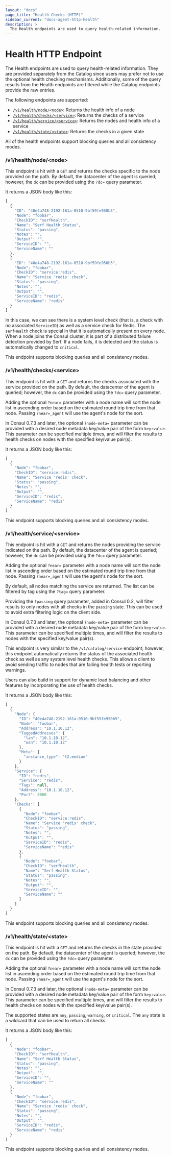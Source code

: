 ```yaml
---
layout: "docs"
page_title: "Health Checks (HTTP)"
sidebar_current: "docs-agent-http-health"
description: >
  The Health endpoints are used to query health-related information.
---
```


# Health HTTP Endpoint

The Health endpoints are used to query health-related information. They are provided separately
from the Catalog since users may prefer not to use the optional health checking mechanisms.
Additionally, some of the query results from the Health endpoints are filtered while the Catalog
endpoints provide the raw entries.

The following endpoints are supported:

* [`/v1/health/node/<node>`](#health_node): Returns the health info of a node
* [`/v1/health/checks/<service>`](#health_checks): Returns the checks of a service
* [`/v1/health/service/<service>`](#health_service): Returns the nodes and health info of a service
* [`/v1/health/state/<state>`](#health_state): Returns the checks in a given state

All of the health endpoints support blocking queries and all consistency modes.

### <a name="health_node"></a> /v1/health/node/\<node\>

This endpoint is hit with a `GET` and returns the checks specific to the node
provided on the path. By default, the datacenter of the agent is queried;
however, the `dc` can be provided using the `?dc=` query parameter.

It returns a JSON body like this:

```javascript
[
  {
    "ID": "40e4a748-2192-161a-0510-9bf59fe950b5",
    "Node": "foobar",
    "CheckID": "serfHealth",
    "Name": "Serf Health Status",
    "Status": "passing",
    "Notes": "",
    "Output": "",
    "ServiceID": "",
    "ServiceName": ""
  },
  {
    "ID": "40e4a748-2192-161a-0510-9bf59fe950b5",
    "Node": "foobar",
    "CheckID": "service:redis",
    "Name": "Service 'redis' check",
    "Status": "passing",
    "Notes": "",
    "Output": "",
    "ServiceID": "redis",
    "ServiceName": "redis"
  }
]
```

In this case, we can see there is a system level check (that is, a check with
no associated `ServiceID`) as well as a service check for Redis. The `serfHealth` check
is special in that it is automatically present on every node. When a node
joins the Consul cluster, it is part of a distributed failure detection
provided by Serf. If a node fails, it is detected and the status is automatically
changed to `critical`.

This endpoint supports blocking queries and all consistency modes.

### <a name="health_checks"></a> /v1/health/checks/\<service\>

This endpoint is hit with a `GET` and returns the checks associated with
the service provided on the path. By default, the datacenter of the agent is queried;
however, the `dc` can be provided using the `?dc=` query parameter.

Adding the optional `?near=` parameter with a node name will sort
the node list in ascending order based on the estimated round trip
time from that node. Passing `?near=_agent` will use the agent's
node for the sort.

In Consul 0.7.3 and later, the optional `?node-meta=` parameter can be
provided with a desired node metadata key/value pair of the form `key:value`.
This parameter can be specified multiple times, and will filter the results to
health checks on nodes with the specified key/value pair(s).

It returns a JSON body like this:

```javascript
[
  {
    "Node": "foobar",
    "CheckID": "service:redis",
    "Name": "Service 'redis' check",
    "Status": "passing",
    "Notes": "",
    "Output": "",
    "ServiceID": "redis",
    "ServiceName": "redis"
  }
]
```

This endpoint supports blocking queries and all consistency modes.

### <a name="health_service"></a> /v1/health/service/\<service\>

This endpoint is hit with a `GET` and returns the nodes providing
the service indicated on the path. By default, the datacenter of the agent is queried;
however, the `dc` can be provided using the `?dc=` query parameter.

Adding the optional `?near=` parameter with a node name will sort
the node list in ascending order based on the estimated round trip
time from that node. Passing `?near=_agent` will use the agent's
node for the sort.

By default, all nodes matching the service are returned. The list can be filtered
by tag using the `?tag=` query parameter.

Providing the `?passing` query parameter, added in Consul 0.2, will
filter results to only nodes with all checks in the `passing` state.
This can be used to avoid extra filtering logic on the client side.

In Consul 0.7.3 and later, the optional `?node-meta=` parameter can be
provided with a desired node metadata key/value pair of the form `key:value`.
This parameter can be specified multiple times, and will filter the results to
nodes with the specified key/value pair(s).

This endpoint is very similar to the `/v1/catalog/service` endpoint; however, this
endpoint automatically returns the status of the associated health check
as well as any system level health checks. This allows a client to avoid
sending traffic to nodes that are failing health tests or reporting warnings.

Users can also build in support for dynamic load balancing and other features
by incorporating the use of health checks.

It returns a JSON body like this:

```javascript
[
  {
    "Node": {
      "ID": "40e4a748-2192-161a-0510-9bf59fe950b5",
      "Node": "foobar",
      "Address": "10.1.10.12",
      "TaggedAddresses": {
        "lan": "10.1.10.12",
        "wan": "10.1.10.12"
      },
      "Meta": {
        "instance_type": "t2.medium"
      }
    },
    "Service": {
      "ID": "redis",
      "Service": "redis",
      "Tags": null,
      "Address": "10.1.10.12",
      "Port": 8000
    },
    "Checks": [
      {
        "Node": "foobar",
        "CheckID": "service:redis",
        "Name": "Service 'redis' check",
        "Status": "passing",
        "Notes": "",
        "Output": "",
        "ServiceID": "redis",
        "ServiceName": "redis"
      },
      {
        "Node": "foobar",
        "CheckID": "serfHealth",
        "Name": "Serf Health Status",
        "Status": "passing",
        "Notes": "",
        "Output": "",
        "ServiceID": "",
        "ServiceName": ""
      }
    ]
  }
]
```

This endpoint supports blocking queries and all consistency modes.

### <a name="health_state"></a> /v1/health/state/\<state\>

This endpoint is hit with a `GET` and returns the checks in the
state provided on the path. By default, the datacenter of the agent is queried;
however, the `dc` can be provided using the `?dc=` query parameter.

Adding the optional `?near=` parameter with a node name will sort
the node list in ascending order based on the estimated round trip
time from that node. Passing `?near=_agent` will use the agent's
node for the sort.

In Consul 0.7.3 and later, the optional `?node-meta=` parameter can be
provided with a desired node metadata key/value pair of the form `key:value`.
This parameter can be specified multiple times, and will filter the results to
health checks on nodes with the specified key/value pair(s).

The supported states are `any`, `passing`, `warning`, or `critical`.
The `any` state is a wildcard that can be used to return all checks.

It returns a JSON body like this:

```javascript
[
  {
    "Node": "foobar",
    "CheckID": "serfHealth",
    "Name": "Serf Health Status",
    "Status": "passing",
    "Notes": "",
    "Output": "",
    "ServiceID": "",
    "ServiceName": ""
  },
  {
    "Node": "foobar",
    "CheckID": "service:redis",
    "Name": "Service 'redis' check",
    "Status": "passing",
    "Notes": "",
    "Output": "",
    "ServiceID": "redis",
    "ServiceName": "redis"
  }
]
```

This endpoint supports blocking queries and all consistency modes.
